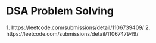 <h1>DSA Problem Solving</h1>
1. https://leetcode.com/submissions/detail/1106739409/
2. https://leetcode.com/submissions/detail/1106747949/
